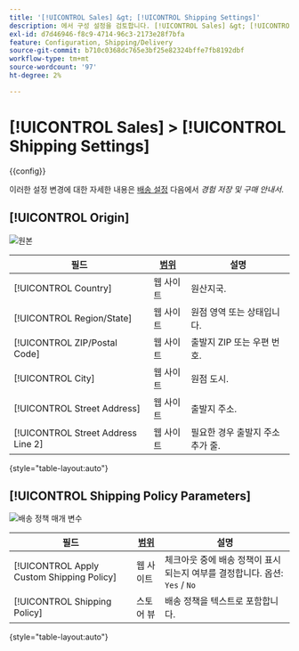 ```yaml
---
title: '[!UICONTROL Sales] &gt; [!UICONTROL Shipping Settings]'
description: 에서 구성 설정을 검토합니다. [!UICONTROL Sales] &gt; [!UICONTROL Shipping Settings] 상거래 관리자의 페이지입니다.
exl-id: d7d46946-f8c9-4714-96c3-2173e28f7bfa
feature: Configuration, Shipping/Delivery
source-git-commit: b710c0368dc765e3bf25e82324bffe7fb8192dbf
workflow-type: tm+mt
source-wordcount: '97'
ht-degree: 2%

---
```


# [!UICONTROL Sales] > [!UICONTROL Shipping Settings]

{{config}}

이러한 설정 변경에 대한 자세한 내용은 [배송 설정](../../stores-purchase/shipping-settings.md) 다음에서 _경험 저장 및 구매 안내서_.

## [!UICONTROL Origin]

![원본](./assets/shipping-settings-origin.png)<!-- zoom -->

| 필드 | [범위](../../getting-started/websites-stores-views.md#scope-settings) | 설명 |
|--- |--- |--- |
| [!UICONTROL Country] | 웹 사이트 | 원산지국. |
| [!UICONTROL Region/State] | 웹 사이트 | 원점 영역 또는 상태입니다. |
| [!UICONTROL ZIP/Postal Code] | 웹 사이트 | 출발지 ZIP 또는 우편 번호. |
| [!UICONTROL City] | 웹 사이트 | 원점 도시. |
| [!UICONTROL Street Address] | 웹 사이트 | 출발지 주소. |
| [!UICONTROL Street Address Line 2] | 웹 사이트 | 필요한 경우 출발지 주소 추가 줄. |

{style="table-layout:auto"}

## [!UICONTROL Shipping Policy Parameters]

![배송 정책 매개 변수](./assets/shipping-settings-shipping-policy-parameters.png)<!-- zoom -->

| 필드 | [범위](../../getting-started/websites-stores-views.md#scope-settings) | 설명 |
|--- |--- |--- |
| [!UICONTROL Apply Custom Shipping Policy] | 웹 사이트 | 체크아웃 중에 배송 정책이 표시되는지 여부를 결정합니다. 옵션: `Yes` / `No` |
| [!UICONTROL Shipping Policy] | 스토어 뷰 | 배송 정책을 텍스트로 포함합니다. |

{style="table-layout:auto"}
